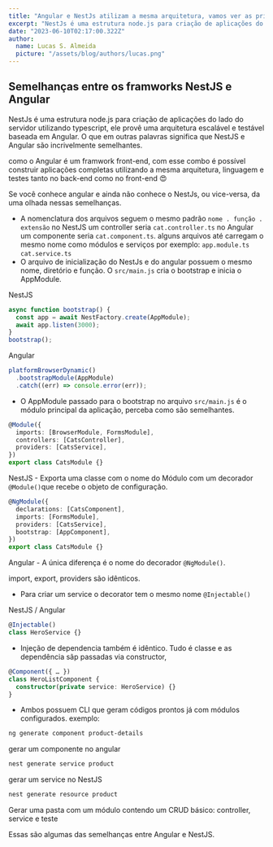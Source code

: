 ```yaml
---
title: "Angular e NestJs atilizam a mesma arquitetura, vamos ver as principais semelhanças e diferenças entre eles ?"
excerpt: "NestJs é uma estrutura node.js para criação de aplicações do lado do servidor utilizando typescript, ele provê uma arquitetura escalável e testável baseada em Angular. O que em outras palavras significa que NestJS e Angular são incrivelmente semelhantes."
date: "2023-06-10T02:17:00.322Z"
author:
  name: Lucas S. Almeida
  picture: "/assets/blog/authors/lucas.png"
---
```


## Semelhanças entre os framworks NestJS e Angular

NestJs é uma estrutura node.js para criação de aplicações do lado do servidor utilizando typescript, ele provê uma arquitetura escalável e testável baseada em Angular. O que em outras palavras significa que NestJS e Angular são incrivelmente semelhantes.

como o Angular é um framwork front-end, com esse combo é possível construir aplicações completas utilizando a mesma arquitetura, linguagem e testes tanto no back-end como no front-end 😍

Se você conhece angular e ainda não conhece o NestJs, ou vice-versa, da uma olhada nessas semelhanças.

- A nomenclatura dos arquivos seguem o mesmo padrão `nome . função . extensão`
  no NestJS um controller seria `cat.controller.ts` no Angular um componente seria `cat.component.ts`. alguns arquivos até carregam o mesmo nome como módulos e serviços por exemplo: `app.module.ts` `cat.service.ts`
- O arquivo de inicialização do NestJs e do angular possuem o mesmo nome, diretório e função. O `src/main.js` cria o bootstrap e inicia o AppModule.

NestJS

```typescript
async function bootstrap() {
  const app = await NestFactory.create(AppModule);
  await app.listen(3000);
}
bootstrap();
```

Angular

```typescript
platformBrowserDynamic()
  .bootstrapModule(AppModule)
  .catch((err) => console.error(err));
```

- O AppModule passado para o bootstrap no arquivo `src/main.js` é o módulo principal da aplicação, perceba como são semelhantes.

```typescript
@Module({
  imports: [BrowserModule, FormsModule],
  controllers: [CatsController],
  providers: [CatsService],
})
export class CatsModule {}
```

NestJS - Exporta uma classe com o nome do Módulo com um decorador `@Module()`que recebe o objeto de configuração.

```typescript
@NgModule({
  declarations: [CatsComponent],
  imports: [FormsModule],
  providers: [CatsService],
  bootstrap: [AppComponent],
})
export class CatsModule {}
```

Angular - A única diferença é o nome do decorador `@NgModule()`.

import, export, providers são idênticos.

- Para criar um service o decorator tem o mesmo nome `@Injectable()`

NestJS / Angular

```typescript
@Injectable()
class HeroService {}
```

- Injeção de dependencia também é idêntico. Tudo é classe e as dependência sãp passadas via constructor,

```typescript
@Component({ … })
class HeroListComponent {
  constructor(private service: HeroService) {}
}
```

- Ambos possuem CLI que geram códigos prontos já com módulos configurados. exemplo:

```bash
ng generate component product-details
```

gerar um componente no angular

```bash
nest generate service product
```

gerar um service no NestJS

```bash
nest generate resource product
```

Gerar uma pasta com um módulo contendo um CRUD básico: controller, service e teste

Essas são algumas das semelhanças entre Angular e NestJS.
